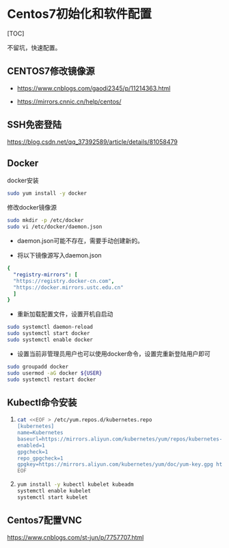 # Centos7初始化和软件配置

[TOC]

不留坑，快速配置。

## CENTOS7修改镜像源

- https://www.cnblogs.com/gaodi2345/p/11214363.html

- https://mirrors.cnnic.cn/help/centos/

## SSH免密登陆

https://blog.csdn.net/qq_37392589/article/details/81058479

## Docker

docker安装

```bash
sudo yum install -y docker
```

修改docker镜像源

```bash
sudo mkdir -p /etc/docker
sudo vi /etc/docker/daemon.json
```

- daemon.json可能不存在，需要手动创建新的。

- 将以下镜像源写入daemon.json

```yaml
{
  "registry-mirrors": [
  "https://registry.docker-cn.com",
  "https://docker.mirrors.ustc.edu.cn"
  ]
}
```

- 重新加载配置文件，设置开机自启动

```bash
sudo systemctl daemon-reload
sudo systemctl start docker
sudo systemctl enable docker
```

- 设置当前非管理员用户也可以使用docker命令，设置完重新登陆用户即可

```bash
sudo groupadd docker
sudo usermod -aG docker ${USER}
sudo systemctl restart docker
```

## Kubectl命令安装

1. ```bash
   cat <<EOF > /etc/yum.repos.d/kubernetes.repo
   [kubernetes]
   name=Kubernetes
   baseurl=https://mirrors.aliyun.com/kubernetes/yum/repos/kubernetes-el7-x86_64
   enabled=1
   gpgcheck=1
   repo_gpgcheck=1
   gpgkey=https://mirrors.aliyun.com/kubernetes/yum/doc/yum-key.gpg https://mirrors.aliyun.com/kubernetes/yum/doc/rpm-package-key.gpg
   EOF
   ```

2. ```bash
   yum install -y kubectl kubelet kubeadm
   systemctl enable kubelet
   systemctl start kubelet
   ```


## Centos7配置VNC

https://www.cnblogs.com/st-jun/p/7757707.html